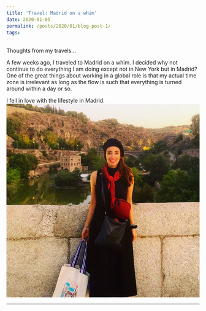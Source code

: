 ```yaml
---
title: 'Travel: Madrid on a whim'
date: 2020-01-05
permalink: /posts/2020/01/blog-post-1/
tags:
---
```


Thoughts from my travels...

A few weeks ago, I traveled to Madrid on a whim. I decided why not continue to do everything I am doing except not in New York but in Madrid? One of the great things about working in a global role is that my actual time zone is irrelevant as long as the flow is such that everything is turned around within a day or so.

I fell in love with the lifestyle in Madrid. 
![](/images/Madrid.JPG)


------
